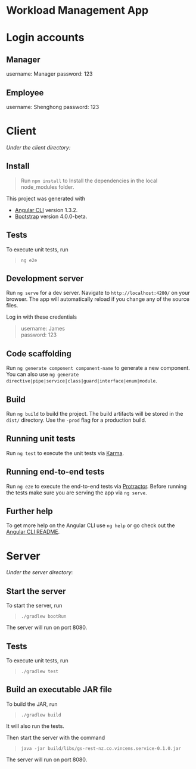  Workload Management App
 ===
# Login accounts
## Manager
username: Manager
password: 123

## Employee
username: Shenghong
password: 123
 
 
# Client

_Under the client directory:_

## Install

> Run `npm install` to Install the dependencies in the local node_modules folder.

This project was generated with 
* [Angular CLI](https://github.com/angular/angular-cli) version 1.3.2.
* [Bootstrap](http://getbootstrap.com/) version 4.0.0-beta.

## Tests

To execute unit tests, run
> `ng e2e`

## Development server

Run `ng serve` for a dev server. Navigate to `http://localhost:4200/` on your browser. The app will automatically reload if you change any of the source files.

Log in with these credentials
> username: James\
> password: 123

## Code scaffolding

Run `ng generate component component-name` to generate a new component. You can also use `ng generate directive|pipe|service|class|guard|interface|enum|module`.

## Build

Run `ng build` to build the project. The build artifacts will be stored in the `dist/` directory. Use the `-prod` flag for a production build.

## Running unit tests

Run `ng test` to execute the unit tests via [Karma](https://karma-runner.github.io).

## Running end-to-end tests

Run `ng e2e` to execute the end-to-end tests via [Protractor](http://www.protractortest.org/).
Before running the tests make sure you are serving the app via `ng serve`.

## Further help

To get more help on the Angular CLI use `ng help` or go check out the [Angular CLI README](https://github.com/angular/angular-cli/blob/master/README.md).

# Server

_Under the server directory_:

## Start the server

To start the server, run
> `./gradlew bootRun`

The server will run on port 8080.

## Tests

To execute unit tests, run
> `./gradlew test`

## Build an executable JAR file

To build the JAR, run
>`./gradlew build`

It will also run the tests.

Then start the server with the command
> `java -jar build/libs/gs-rest-nz.co.vincens.service-0.1.0.jar`

The server will run on port 8080.
